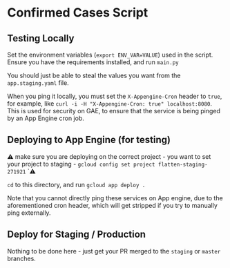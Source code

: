 # Confirmed Cases Script

## Testing Locally

Set the environment variables (`export ENV_VAR=VALUE`) used in the script.
Ensure you have the requirements installed, and run `main.py`

You should just be able to steal the values you want from the `app.staging.yaml` file.

When you ping it locally, you must set the `X-Appengine-Cron` header to `true`, for example, like `curl -i -H "X-Appengine-Cron: true" localhost:8080`.
This is used for security on GAE, to ensure that the service is being pinged by an App Engine cron job.

## Deploying to App Engine (for testing)

:warning: make sure you are deploying on the correct project - you want to set your project to staging - `gcloud config set project flatten-staging-271921` `:warning:

`cd` to this directory, and run `gcloud app deploy .`

Note that you cannot directly ping these services on App engine, due to the aforementioned cron header, which will get stripped if you try to manually ping externally.

## Deploy for Staging / Production

Nothing to be done here - just get your PR merged to the `staging` or `master` branches.